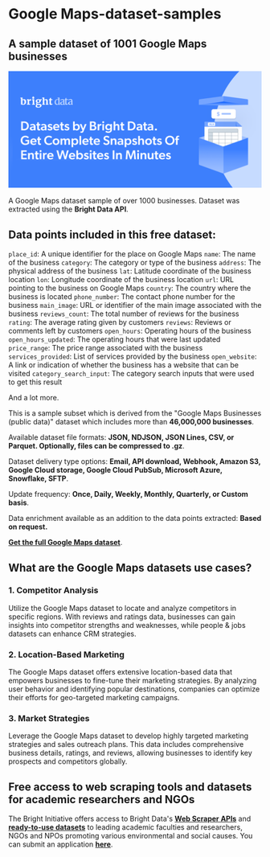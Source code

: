 # Google Maps-dataset-samples

<h2>A sample dataset of 1001 Google Maps businesses</h2>

![Google Maps dataset header](https://github.com/luminati-io/Google-Maps-dataset-samples/blob/main/google-maps-datasets.PNG)

A Google Maps dataset sample of over 1000 businesses. Dataset was extracted using the <b>Bright Data API</b>.

<h2>Data points included in this free dataset:</h2>

```place_id```: A unique identifier for the place on Google Maps
```name```: The name of the business
```category```: The category or type of the business
```address```: The physical address of the business
```lat```: Latitude coordinate of the business location
```lon```: Longitude coordinate of the business location
```url```: URL pointing to the business on Google Maps
```country```: The country where the business is located
```phone_number```: The contact phone number for the business
```main_image```: URL or identifier of the main image associated with the business
```reviews_count```: The total number of reviews for the business
```rating```: The average rating given by customers
```reviews```: Reviews or comments left by customers
```open_hours```: Operating hours of the business
```open_hours_updated```: The operating hours that were last updated
```price_range```: The price range associated with the business
```services_provided```: List of services provided by the business
```open_website```: A link or indication of whether the business has a website that can be visited
```category_search_input```: The category search inputs that were used to get this result

And a lot more.

This is a sample subset which is derived from the "Google Maps Businesses (public data)"
dataset which includes more than <b>46,000,000 businesses</b>.

Available dataset file formats: <b>JSON, NDJSON, JSON Lines, CSV, or Parquet. Optionally, files can be compressed to .gz</b>.

Dataset delivery type options: <b>Email, API download, Webhook, Amazon S3, Google Cloud storage, Google Cloud PubSub, Microsoft Azure, Snowflake, SFTP</b>.

Update frequency: <b>Once, Daily, Weekly, Monthly, Quarterly, or Custom basis</b>.

Data enrichment available as an addition to the data points extracted: <b>Based on request.</b>

<b>[Get the full Google Maps dataset](https://brightdata.com/products/datasets/google-maps)</b>.

<h2>What are the Google Maps datasets use cases?</h2>

<h3>1. Competitor Analysis</h3>
Utilize the Google Maps dataset to locate and analyze competitors in specific regions. With reviews and ratings data, businesses can gain insights into competitor strengths and weaknesses, while people & jobs datasets can enhance CRM strategies.

<h3>2. Location-Based Marketing</h3>
The Google Maps dataset offers extensive location-based data that empowers businesses to fine-tune their marketing strategies. By analyzing user behavior and identifying popular destinations, companies can optimize their efforts for geo-targeted marketing campaigns.

<h3>3. Market Strategies</h3>
Leverage the Google Maps dataset to develop highly targeted marketing strategies and sales outreach plans. This data includes comprehensive business details, ratings, and reviews, allowing businesses to identify key prospects and competitors globally.

<h2>Free access to web scraping tools and datasets for academic researchers and NGOs</h2>

The Bright Initiative offers access to Bright Data's <b>[Web Scraper APIs](https://brightdata.com/businesses/web-scraper)</b> and <b>[ready-to-use datasets](https://brightdata.com/businesses/datasets)</b> to leading academic faculties and researchers, NGOs and NPOs promoting various environmental and social causes. You can submit an application <b>[here](https://brightinitiative.com)</b>.
